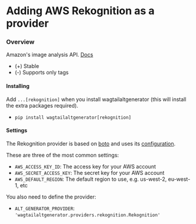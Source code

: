 # Adding AWS Rekognition as a provider

### Overview

Amazon's image analysis API. [Docs](https://aws.amazon.com/rekognition/)

- (+) Stable
- (-) Supports only tags

#### Installing

Add `...[rekognition]` when you install wagtailaltgenerator (this will install the extra packages required).

- `pip install wagtailaltgenerator[rekognition]`

#### Settings

The Rekognition provider is based on [boto](http://boto3.readthedocs.io/) and uses its [configuration](http://boto3.readthedocs.io/en/latest/guide/configuration.html).

These are three of the most common settings:

- `AWS_ACCESS_KEY_ID`: The access key for your AWS account
- `AWS_SECRET_ACCESS_KEY`: The secret key for your AWS account
- `AWS_DEFAULT_REGION`: The default region to use, e.g. us-west-2, eu-west-1, etc

You also need to define the provider:

- `ALT_GENERATOR_PROVIDER`: `'wagtailaltgenerator.providers.rekognition.Rekognition'`

